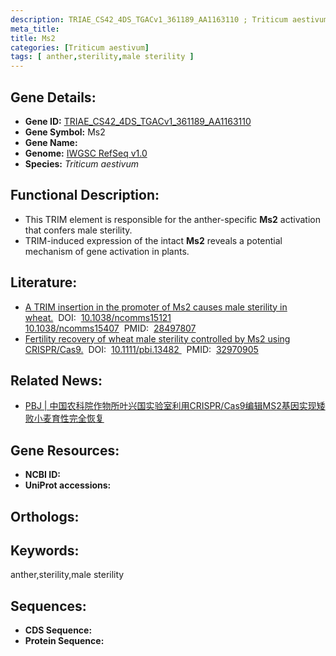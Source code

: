 ```yaml
---
description: TRIAE_CS42_4DS_TGACv1_361189_AA1163110 ; Triticum aestivum
meta_title:
title: Ms2
categories: [Triticum aestivum]
tags: [ anther,sterility,male sterility ]
---
```


## Gene Details:
- **Gene ID:**	[TRIAE_CS42_4DS_TGACv1_361189_AA1163110]()
- **Gene Symbol:** Ms2
- **Gene Name:** 
- **Genome:** [IWGSC RefSeq v1.0]()
- **Species:** *Triticum aestivum*

## Functional Description:
   - This TRIM element is responsible for the anther-specific **Ms2** activation that confers male sterility.
   - TRIM-induced expression of the intact **Ms2** reveals a potential mechanism of gene activation in plants.

## Literature:
   - [A TRIM insertion in the promoter of Ms2 causes male sterility in wheat.]( https://www.nature.com/articles/ncomms15407)&nbsp;&nbsp;DOI:&nbsp;&nbsp;[10.1038/ncomms15121 10.1038/ncomms15407](https://www.nature.com/articles/ncomms15407)&nbsp;&nbsp;PMID:&nbsp;&nbsp;[28497807](https://pubmed.ncbi.nlm.nih.gov/28497807/)
   - [Fertility recovery of wheat male sterility controlled by Ms2 using CRISPR/Cas9.]( https://onlinelibrary.wiley.com/doi/10.1111/pbi.13482)&nbsp;&nbsp;DOI:&nbsp;&nbsp;[10.1111/pbi.13482 ](https://onlinelibrary.wiley.com/doi/10.1111/pbi.13482)&nbsp;&nbsp;PMID:&nbsp;&nbsp;[32970905](https://pubmed.ncbi.nlm.nih.gov/32970905/)

## Related News:
   - [PBJ | 中国农科院作物所叶兴国实验室利用CRISPR/Cas9编辑MS2基因实现矮败小麦育性完全恢复](https://mp.weixin.qq.com/s?__biz=Mzg3MDEwNDEyMg==&mid=2247496825&idx=1&sn=8dcc045253560eb9c125c87732a24b18&chksm=ce90592cf9e7d03afbb78d4e00a2e3f985f7c23cfedd00fa191cf72a07c18fd07525905a90ce&scene=27#wechat_redirect)

## Gene Resources:
- **NCBI ID:** [](https://www.ncbi.nlm.nih.gov/gene/?term=)
- **UniProt accessions:** [](https://www.uniprot.org/uniprotkb//entry)

## Orthologs:

## Keywords:
anther,sterility,male sterility

## Sequences:
- **CDS Sequence:**
- **Protein Sequence:**
